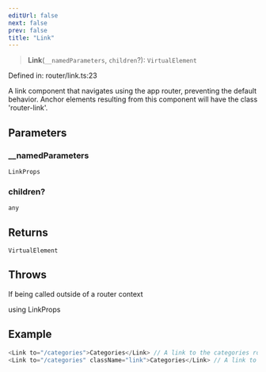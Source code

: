 ```yaml
---
editUrl: false
next: false
prev: false
title: "Link"
---
```


> **Link**(`__namedParameters`, `children`?): `VirtualElement`

Defined in: router/link.ts:23

A link component that navigates using the app router, preventing the default behavior.
Anchor elements resulting from this component will have the class 'router-link'.

## Parameters

### \_\_namedParameters

`LinkProps`

### children?

`any`

## Returns

`VirtualElement`

## Throws

If being called outside of a router context

using LinkProps

## Example

```ts
<Link to="/categories">Categories</Link> // A link to the categories route
<Link to="/categories" className="link">Categories</Link> // A link to the categories route with a class of link
```
